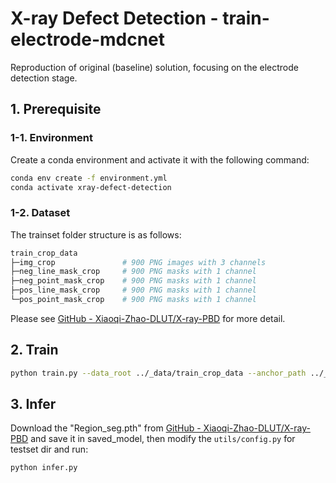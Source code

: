 # X-ray Defect Detection - train-electrode-mdcnet

Reproduction of original (baseline) solution, focusing on the electrode detection stage.

## 1. Prerequisite

### 1-1. Environment

Create a conda environment and activate it with the following command:
```bash
conda env create -f environment.yml
conda activate xray-defect-detection
```

### 1-2. Dataset

The trainset folder structure is as follows:
```bash
train_crop_data
├─img_crop               # 900 PNG images with 3 channels
├─neg_line_mask_crop     # 900 PNG masks with 1 channel
├─neg_point_mask_crop    # 900 PNG masks with 1 channel
├─pos_line_mask_crop     # 900 PNG masks with 1 channel
└─pos_point_mask_crop    # 900 PNG masks with 1 channel
```

Please see [GitHub - Xiaoqi-Zhao-DLUT/X-ray-PBD](https://github.com/Xiaoqi-Zhao-DLUT/X-ray-PBD) for more detail.

## 2. Train

```bash
python train.py --data_root ../_data/train_crop_data --anchor_path ../_data/train_crop_data/img_crop/10-20-11__NULL_1_2_sangdun-battery_separator_shadow_interference.png --epochs 500
```

## 3. Infer

Download the "Region_seg.pth" from [GitHub - Xiaoqi-Zhao-DLUT/X-ray-PBD](https://github.com/Xiaoqi-Zhao-DLUT/X-ray-PBD) and save it in saved_model, then modify the `utils/config.py` for testset dir and run:
````bash
python infer.py
````
